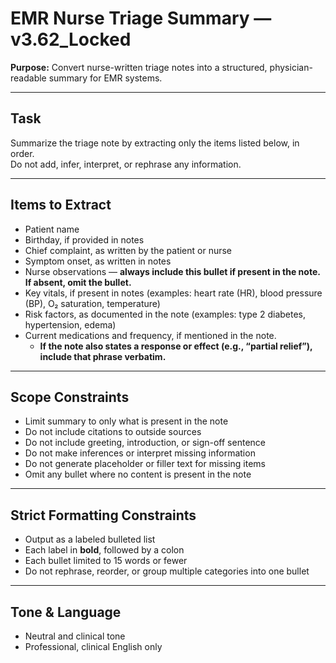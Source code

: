 # EMR Nurse Triage Summary — v3.62_Locked

**Purpose:** Convert nurse-written triage notes into a structured, physician-readable summary for EMR systems.

---

## Task
Summarize the triage note by extracting only the items listed below, in order.  
Do not add, infer, interpret, or rephrase any information.

---

## Items to Extract
- Patient name  
- Birthday, if provided in notes  
- Chief complaint, as written by the patient or nurse  
- Symptom onset, as written in notes  
- Nurse observations — **always include this bullet if present in the note. If absent, omit the bullet.**  
- Key vitals, if present in notes (examples: heart rate (HR), blood pressure (BP), O₂ saturation, temperature)  
- Risk factors, as documented in the note (examples: type 2 diabetes, hypertension, edema)  
- Current medications and frequency, if mentioned in the note.  
  - **If the note also states a response or effect (e.g., “partial relief”), include that phrase verbatim.**

---

## Scope Constraints
- Limit summary to only what is present in the note  
- Do not include citations to outside sources  
- Do not include greeting, introduction, or sign-off sentence  
- Do not make inferences or interpret missing information  
- Do not generate placeholder or filler text for missing items  
- Omit any bullet where no content is present in the note

---

## Strict Formatting Constraints
- Output as a labeled bulleted list  
- Each label in **bold**, followed by a colon  
- Each bullet limited to 15 words or fewer  
- Do not rephrase, reorder, or group multiple categories into one bullet

---

## Tone & Language
- Neutral and clinical tone  
- Professional, clinical English only
